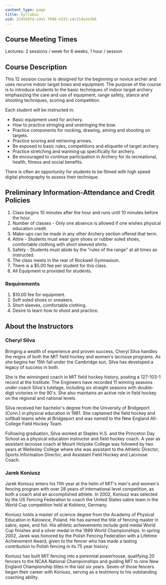 ```yaml
---
content_type: page
title: Syllabus
uid: 3245b9fd-a3e1-7698-a333-c4c31da3e3b0
---
```


Course Meeting Times
--------------------

Lectures: 2 sessions / week for 6 weeks, 1 hour / session

Course Description
------------------

This 12 session course is designed for the beginning or novice archer and uses recurve indoor target bows and equipment. The purpose of the course is to introduce students to the basic techniques of indoor target archery emphasizing the care and use of equipment, range safety, stance and shooting techniques, scoring and competition.

Each student will be instructed in:

*   Basic equipment used for archery.
*   How to practice stringing and unstringing the bow.
*   Practice components for nocking, drawing, aiming and shooting on targets.
*   Practice scoring and retrieving arrows.
*   Be exposed to basic rules, competitions and etiquette of target archery.
*   Practice stretching and warming up specifically for archery.
*   Be encouraged to continue participation in Archery for its recreational, health, fitness and social benefits.

There is often an opportunity for students to be filmed with high speed digital photography to assess their technique.

Preliminary Information-Attendance and Credit Policies
------------------------------------------------------

1.  Class begins 10 minutes after the hour and runs until 10 minutes before the hour.
2.  Number of classes - Only one absence is allowed if one wishes physical education credit.
3.  Make-ups can be made in any other Archery section offered that term.
4.  Attire - Students must wear gym shoes or rubber soled shoes, comfortable clothing with short sleeved shirts.
5.  Safety - Students must abide by the "rules of the range" at all times as instructed.
6.  The class meets in the rear of Rockwell Gymnasium.
7.  There is a $5.00 fee per student for this class.
8.  All Equipment is provided for students.

### Requirements

1.  $10.00 fee for equipment.
2.  Soft soled shoes or sneakers.
3.  Short sleeves, comfortable clothing.
4.  Desire to learn how to shoot and practice.

About the Instructors
---------------------

### Cheryl Silva

Bringing a wealth of experience and proven success, Cheryl Silva handles the reigns of both the MIT field hockey and women's lacrosse programs. As she begins her 15th fall under the Cambridge sun, Silva has developed a legacy of success in both.

She is the winningest coach in MIT field hockey history, posting a 127-103-1 record at the Institute. The Engineers have recorded 11 winning seasons under coach Silva's tutelage, including six straight seasons with double-digit victories in the 90's. She also maintains an active role in field hockey on the regional and national levels.

Silva received her bachelor's degree from the University of Bridgeport (Conn.) in physical education in 1981. She captained the field hockey and softball teams while at Bridgeport and was named to the New England All-College Field Hockey Team.

Following graduation, Silva worked at Staples H.S. and the Princeton Day School as a physical education instructor and field hockey coach. A year as assistant lacrosse coach at Mount Holyoke College was followed by two years at Wellesley College where she was assistant to the Athletic Director, Sports Information Director, and Assistant Field Hockey and Lacrosse Coach.

### Jarek Koniusz

Jarek Koniusz enters his 11th year at the helm of MIT's men's and women's fencing program with over 28 years of international level competition, as both a coach and an accomplished athlete. In 2002, Koniusz was selected by the US Fencing Federation to coach the United States sabre team in the World Cup competition held at Koblenz, Germany.

Koniusz holds a master of science degree from the Academy of Physical Education in Katowice, Poland. He has earned the title of fencing master in sabre, epee, and foil. His athletic achievements include gold medal World Cup finishes and a silver medal in the 1989 World Championships. In spring 2002, Jarek was honored by the Polish Fencing Federation with a Lifetime Achievement Award, given to the fencer who has made a lasting contribution to Polish fencing in its 75 year history.

Koniusz has built MIT fencing into a perennial powerhouse, qualifying 20 fencers to the NCAA National Championships and guiding MIT to nine New England Championship titles in the last six years. Seven of those fencers began their career with Koniusz, serving as a testimony to his outstanding coaching ability.